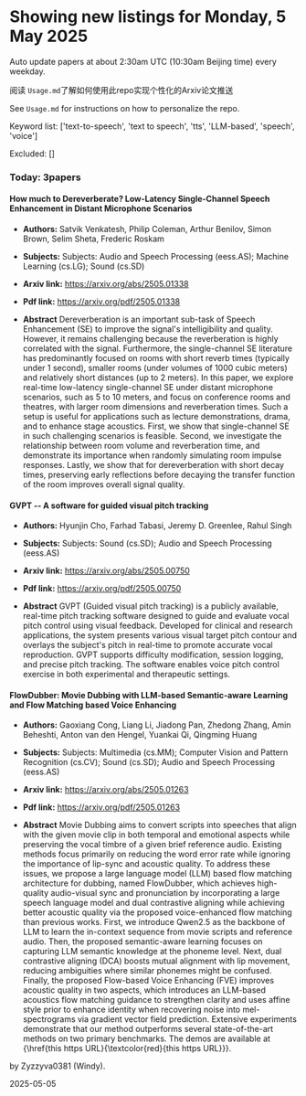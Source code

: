 # Showing new listings for Monday, 5 May 2025
Auto update papers at about 2:30am UTC (10:30am Beijing time) every weekday.


阅读 `Usage.md`了解如何使用此repo实现个性化的Arxiv论文推送

See `Usage.md` for instructions on how to personalize the repo. 


Keyword list: ['text-to-speech', 'text to speech', 'tts', 'LLM-based', 'speech', 'voice']


Excluded: []


### Today: 3papers 
#### How much to Dereverberate? Low-Latency Single-Channel Speech Enhancement in Distant Microphone Scenarios
 - **Authors:** Satvik Venkatesh, Philip Coleman, Arthur Benilov, Simon Brown, Selim Sheta, Frederic Roskam
 - **Subjects:** Subjects:
Audio and Speech Processing (eess.AS); Machine Learning (cs.LG); Sound (cs.SD)
 - **Arxiv link:** https://arxiv.org/abs/2505.01338

 - **Pdf link:** https://arxiv.org/pdf/2505.01338

 - **Abstract**
 Dereverberation is an important sub-task of Speech Enhancement (SE) to improve the signal's intelligibility and quality. However, it remains challenging because the reverberation is highly correlated with the signal. Furthermore, the single-channel SE literature has predominantly focused on rooms with short reverb times (typically under 1 second), smaller rooms (under volumes of 1000 cubic meters) and relatively short distances (up to 2 meters). In this paper, we explore real-time low-latency single-channel SE under distant microphone scenarios, such as 5 to 10 meters, and focus on conference rooms and theatres, with larger room dimensions and reverberation times. Such a setup is useful for applications such as lecture demonstrations, drama, and to enhance stage acoustics. First, we show that single-channel SE in such challenging scenarios is feasible. Second, we investigate the relationship between room volume and reverberation time, and demonstrate its importance when randomly simulating room impulse responses. Lastly, we show that for dereverberation with short decay times, preserving early reflections before decaying the transfer function of the room improves overall signal quality.
#### GVPT -- A software for guided visual pitch tracking
 - **Authors:** Hyunjin Cho, Farhad Tabasi, Jeremy D. Greenlee, Rahul Singh
 - **Subjects:** Subjects:
Sound (cs.SD); Audio and Speech Processing (eess.AS)
 - **Arxiv link:** https://arxiv.org/abs/2505.00750

 - **Pdf link:** https://arxiv.org/pdf/2505.00750

 - **Abstract**
 GVPT (Guided visual pitch tracking) is a publicly available, real-time pitch tracking software designed to guide and evaluate vocal pitch control using visual feedback. Developed for clinical and research applications, the system presents various visual target pitch contour and overlays the subject's pitch in real-time to promote accurate vocal reproduction. GVPT supports difficulty modification, session logging, and precise pitch tracking. The software enables voice pitch control exercise in both experimental and therapeutic settings.
#### FlowDubber: Movie Dubbing with LLM-based Semantic-aware Learning and Flow Matching based Voice Enhancing
 - **Authors:** Gaoxiang Cong, Liang Li, Jiadong Pan, Zhedong Zhang, Amin Beheshti, Anton van den Hengel, Yuankai Qi, Qingming Huang
 - **Subjects:** Subjects:
Multimedia (cs.MM); Computer Vision and Pattern Recognition (cs.CV); Sound (cs.SD); Audio and Speech Processing (eess.AS)
 - **Arxiv link:** https://arxiv.org/abs/2505.01263

 - **Pdf link:** https://arxiv.org/pdf/2505.01263

 - **Abstract**
 Movie Dubbing aims to convert scripts into speeches that align with the given movie clip in both temporal and emotional aspects while preserving the vocal timbre of a given brief reference audio. Existing methods focus primarily on reducing the word error rate while ignoring the importance of lip-sync and acoustic quality. To address these issues, we propose a large language model (LLM) based flow matching architecture for dubbing, named FlowDubber, which achieves high-quality audio-visual sync and pronunciation by incorporating a large speech language model and dual contrastive aligning while achieving better acoustic quality via the proposed voice-enhanced flow matching than previous works. First, we introduce Qwen2.5 as the backbone of LLM to learn the in-context sequence from movie scripts and reference audio. Then, the proposed semantic-aware learning focuses on capturing LLM semantic knowledge at the phoneme level. Next, dual contrastive aligning (DCA) boosts mutual alignment with lip movement, reducing ambiguities where similar phonemes might be confused. Finally, the proposed Flow-based Voice Enhancing (FVE) improves acoustic quality in two aspects, which introduces an LLM-based acoustics flow matching guidance to strengthen clarity and uses affine style prior to enhance identity when recovering noise into mel-spectrograms via gradient vector field prediction. Extensive experiments demonstrate that our method outperforms several state-of-the-art methods on two primary benchmarks. The demos are available at {\href{this https URL}{\textcolor{red}{this https URL}}}.


by Zyzzyva0381 (Windy). 


2025-05-05
